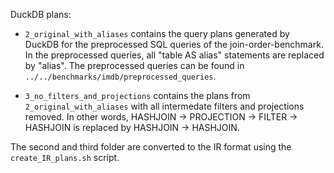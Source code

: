 DuckDB plans:

- `2_original_with_aliases` contains the query plans generated by DuckDB for the preprocessed SQL queries of the join-order-benchmark. In the preprocessed queries, all "table AS alias" statements are replaced by "alias". The preprocessed queries can be found in `../../benchmarks/imdb/preprocessed_queries`. 

- `3_no_filters_and_projections` contains the plans from `2_original_with_aliases` with all intermedate filters and projections removed. In other words, HASHJOIN -> PROJECTION -> FILTER -> HASHJOIN is replaced by HASHJOIN -> HASHJOIN.



The second and third folder are converted to the IR format using the `create_IR_plans.sh` script.
